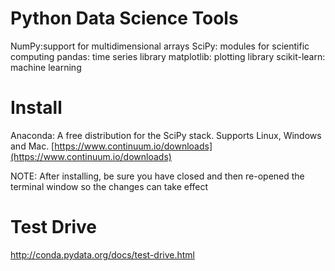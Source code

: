 # Python Data Science Tools


NumPy:support for multidimensional arrays
SciPy: modules for scientific computing
pandas: time series library
matplotlib: plotting library
scikit-learn: machine learning


# Install
Anaconda: A free distribution for the SciPy stack. Supports Linux, Windows and Mac.
[https://www.continuum.io/downloads](https://www.continuum.io/downloads)

NOTE: After installing, be sure you have closed and then re-opened the terminal window so the changes can take effect

# Test Drive
http://conda.pydata.org/docs/test-drive.html
